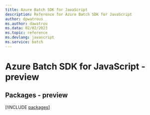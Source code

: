 ```yaml
---
title: Azure Batch SDK for JavaScript
description: Reference for Azure Batch SDK for JavaScript
author: dpwatrous
ms.author: dawatrou
ms.data: 02/02/2023
ms.topic: reference
ms.devlang: javascript
ms.service: batch
---
```

# Azure Batch SDK for JavaScript - preview
## Packages - preview
[!INCLUDE [packages](batch-index.md)]